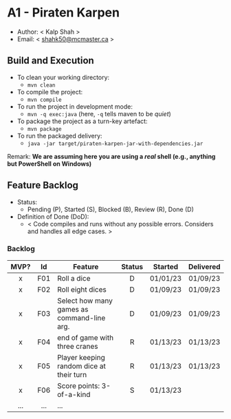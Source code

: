 # A1 - Piraten Karpen

  * Author: < Kalp Shah >
  * Email: < shahk50@mcmaster.ca >

## Build and Execution

  * To clean your working directory:
    * `mvn clean`
  * To compile the project:
    * `mvn compile`
  * To run the project in development mode:
    * `mvn -q exec:java` (here, `-q` tells maven to be _quiet_)
  * To package the project as a turn-key artefact:
    * `mvn package`
  * To run the packaged delivery:
    * `java -jar target/piraten-karpen-jar-with-dependencies.jar` 

Remark: **We are assuming here you are using a _real_ shell (e.g., anything but PowerShell on Windows)**

## Feature Backlog

 * Status: 
   * Pending (P), Started (S), Blocked (B), Review (R), Done (D)
 * Definition of Done (DoD):
   * < Code compiles and runs without any possible errors. Considers and handles all edge cases. >

### Backlog 

| MVP? | Id  | Feature                                    | Status  |  Started  | Delivered |
| :-:  | :-: |   ---                                      |   :-:   |    :-:    |    :-:    |
| x    | F01 | Roll a dice                                |    D    | 01/01/23  | 01/09/23  |
| x    | F02 | Roll eight dices                           |    D    | 01/09/23  | 01/09/23  |
| x    | F03 | Select how many games as command-line arg. |    D    | 01/09/23  | 01/09/23  |
| x    | F04 | end of game with three cranes              |    R    | 01/13/23  | 01/13/23  |
| x    | F05 | Player keeping random dice at their turn   |    R    | 01/13/23  | 01/13/23  |
| x    | F06 | Score points: 3-of-a-kind                  |    S    | 01/13/23  |           |
| ...  | ... | ... |

